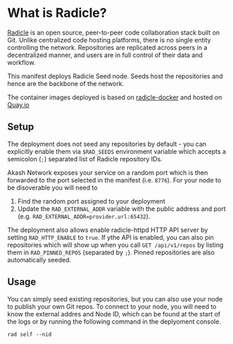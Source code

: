# What is Radicle?

[Radicle](https://radicle.xyz/) is an open source, peer-to-peer code collaboration stack built on Git. Unlike centralized code hosting platforms, there is no single entity controlling the network. Repositories are replicated across peers in a decentralized manner, and users are in full control of their data and workflow.

This manifest deploys Radicle Seed node. Seeds host the repositories and hence are the backbone of the network.

The container images deployed is based on [radicle-docker](https://app.radicle.xyz/nodes/seed.radicle.garden/rad:zNd4qti1Jc69mCBQAdBeK3Avzy4R/tree/Dockerfile) and hosted on [Quay.io](https://quay.io/repository/vpavlin0/radicle-seed?tab=tags)

## Setup
The deployment does not seed any repositories by default - you can explicitly enable them via `$RAD_SEEDS` environment variable which accepts a semicolon (`;`) separated list of Radicle repository IDs.

Akash Network exposes your service on a random port which is then forwarded to the port selected in the manifest (i.e. `8776`). For your node to be disoverable you will need to

1. Find the random port assigned to your deployment
2. Update the `RAD_EXTERNAL_ADDR` variable with the public address and port (e.g. `RAD_EXTERNAL_ADDR=provider.url:65432`).

The deployment also allows enable radicle-httpd HTTP API server by setting `RAD_HTTP_ENABLE` to `true`. If ythe API is enabled, you can also pin repositories which will show up when you call `GET /api/v1/repos` by listing them in `RAD_PINNED_REPOS` (separated by `;`). Pinned repositories are also automatically seeded.

## Usage

You can simply seed existing repositories, but you can also use your node to publish your own Git repos. To connect to your node, you will need to know the external addres and Node ID, which can be found at the start of the logs or by running the following command in the deplyoment console.

```
rad self --nid
```